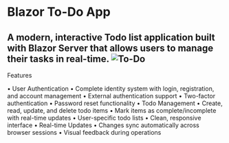# Blazor To-Do App

A modern, interactive Todo list application built with Blazor Server that allows users to manage their tasks in real-time.
![To-Do](https://via.placeholder.com/800x450?text=TestApp+Todo+Screenshot)
----
Features

•	User Authentication
•	Complete identity system with login, registration, and account management
•	External authentication support
•	Two-factor authentication
•	Password reset functionality
•	Todo Management
•	Create, read, update, and delete todo items
•	Mark items as complete/incomplete with real-time updates
•	User-specific todo lists
•	Clean, responsive interface
•	Real-time Updates
•	Changes sync automatically across browser sessions
•	Visual feedback during operations
